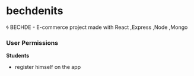 # bechdenits
🌀 BECHDE - E-commerce project made with React ,Express ,Node ,Mongo

### User Permissions

**Students**
* register himself on the app
